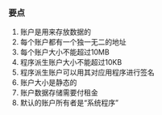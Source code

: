 ### 要点
1. 账户是用来存放数据的
2. 每个账户都有一个独一无二的地址
3. 每个账户大小不能超过10MB
4. 程序派生账户大小不能超过10KB
5. 程序派生账户可以用其对应用程序进行签名
6. 账户大小是静态的
7. 账户数据存储需要付租金
8. 默认的账户所有者是“系统程序”